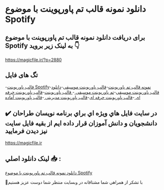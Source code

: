 # دانلود نمونه قالب تم پاورپوینت با موضوع Spotify

## برای دریافت دانلود نمونه قالب تم پاورپوینت با موضوع Spotify به لینک زیر بروید 👇

https://magicfile.ir/?p=2880

## تگ های فایل

-[قالب پاورپوینت Spotify](https://magicfile.ir/product/%d9%86%d9%85%d9%88%d9%86%d9%87-%d9%82%d8%a7%d9%84%d8%a8-%d8%aa%d9%85-%d9%be%d8%a7%d9%88%d8%b1%d9%be%d9%88%db%8c%d9%86%d8%aa-%d8%a8%d8%a7-%d9%85%d9%88%d8%b6%d9%88%d8%b9-spotify/)-[نمونه قالب تم پاورپوینت](https://magicfile.ir/product/%d9%86%d9%85%d9%88%d9%86%d9%87-%d9%82%d8%a7%d9%84%d8%a8-%d8%aa%d9%85-%d9%be%d8%a7%d9%88%d8%b1%d9%be%d9%88%db%8c%d9%86%d8%aa-%d8%a8%d8%a7-%d9%85%d9%88%d8%b6%d9%88%d8%b9-spotify/)-[قالب پاورپوینت موسیقی](https://magicfile.ir/product/%d9%86%d9%85%d9%88%d9%86%d9%87-%d9%82%d8%a7%d9%84%d8%a8-%d8%aa%d9%85-%d9%be%d8%a7%d9%88%d8%b1%d9%be%d9%88%db%8c%d9%86%d8%aa-%d8%a8%d8%a7-%d9%85%d9%88%d8%b6%d9%88%d8%b9-spotify/)-[دانلود قالب پاورپوینت موسیقی](https://magicfile.ir/product/%d9%86%d9%85%d9%88%d9%86%d9%87-%d9%82%d8%a7%d9%84%d8%a8-%d8%aa%d9%85-%d9%be%d8%a7%d9%88%d8%b1%d9%be%d9%88%db%8c%d9%86%d8%aa-%d8%a8%d8%a7-%d9%85%d9%88%d8%b6%d9%88%d8%b9-spotify/)-[تم پاورپوینت موسیقی ](https://magicfile.ir/product/%d9%86%d9%85%d9%88%d9%86%d9%87-%d9%82%d8%a7%d9%84%d8%a8-%d8%aa%d9%85-%d9%be%d8%a7%d9%88%d8%b1%d9%be%d9%88%db%8c%d9%86%d8%aa-%d8%a8%d8%a7-%d9%85%d9%88%d8%b6%d9%88%d8%b9-spotify/)-[ قالب پاورپوینت](https://magicfile.ir/product/%d9%86%d9%85%d9%88%d9%86%d9%87-%d9%82%d8%a7%d9%84%d8%a8-%d8%aa%d9%85-%d9%be%d8%a7%d9%88%d8%b1%d9%be%d9%88%db%8c%d9%86%d8%aa-%d8%a8%d8%a7-%d9%85%d9%88%d8%b6%d9%88%d8%b9-spotify/)-[قالب پاورپوینت حرفه ای ](https://magicfile.ir/product/%d9%86%d9%85%d9%88%d9%86%d9%87-%d9%82%d8%a7%d9%84%d8%a8-%d8%aa%d9%85-%d9%be%d8%a7%d9%88%d8%b1%d9%be%d9%88%db%8c%d9%86%d8%aa-%d8%a8%d8%a7-%d9%85%d9%88%d8%b6%d9%88%d8%b9-spotify/)-[قالب پاورپوینت حرفه ای](https://magicfile.ir/product/%d9%86%d9%85%d9%88%d9%86%d9%87-%d9%82%d8%a7%d9%84%d8%a8-%d8%aa%d9%85-%d9%be%d8%a7%d9%88%d8%b1%d9%be%d9%88%db%8c%d9%86%d8%aa-%d8%a8%d8%a7-%d9%85%d9%88%d8%b6%d9%88%d8%b9-spotify/)-[قالب پاورپوینت مدیریتی ](https://magicfile.ir/product/%d9%86%d9%85%d9%88%d9%86%d9%87-%d9%82%d8%a7%d9%84%d8%a8-%d8%aa%d9%85-%d9%be%d8%a7%d9%88%d8%b1%d9%be%d9%88%db%8c%d9%86%d8%aa-%d8%a8%d8%a7-%d9%85%d9%88%d8%b6%d9%88%d8%b9-spotify/)-[قالب پاورپوینت آماده](https://magicfile.ir/product/%d9%86%d9%85%d9%88%d9%86%d9%87-%d9%82%d8%a7%d9%84%d8%a8-%d8%aa%d9%85-%d9%be%d8%a7%d9%88%d8%b1%d9%be%d9%88%db%8c%d9%86%d8%aa-%d8%a8%d8%a7-%d9%85%d9%88%d8%b6%d9%88%d8%b9-spotify/)

## ✔️ در سايت فايل هاي ويژه اي براي برنامه نويسان طراحان دانشجويان و دانش آموزان قرار داده ايم از بقيه فايل سايت نيز ديدن فرماييد

https://magicfile.ir


## لينک دانلود اصلي 📥 :

[دانلود نمونه قالب تم پاورپوینت با موضوع Spotify](https://magicfile.ir/product/%d9%86%d9%85%d9%88%d9%86%d9%87-%d9%82%d8%a7%d9%84%d8%a8-%d8%aa%d9%85-%d9%be%d8%a7%d9%88%d8%b1%d9%be%d9%88%db%8c%d9%86%d8%aa-%d8%a8%d8%a7-%d9%85%d9%88%d8%b6%d9%88%d8%b9-spotify/) 


🙏با تشکر از همراهي شما مشتاقانه در وبسایت منتظر شما دوست عزیز هستیم

